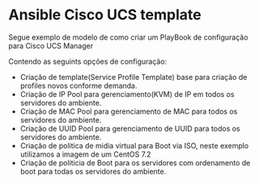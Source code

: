 # Ansible Cisco UCS template 

Segue exemplo de modelo de como criar um PlayBook de configuração para Cisco UCS Manager

Contendo as seguints opções de configuração:

- Criação de template(Service Profile Template) base para criação de profiles novos conforme demanda.
- Criação de IP Pool para gerenciamento(KVM) de IP em todos os servidores do ambiente.
- Criação de MAC Pool para gerenciamento de MAC para todos os servidores do ambiente.
- Criação de UUID Pool para gerenciamento de UUID para todos os servidores do ambiente.
- Criação de politica de midia virtual para Boot via ISO, neste exemplo utilizamos a imagem de um CentOS 7.2
- Criação de politicia de Boot para os servidores com ordenamento de boot para todas os servidores do ambiente.
